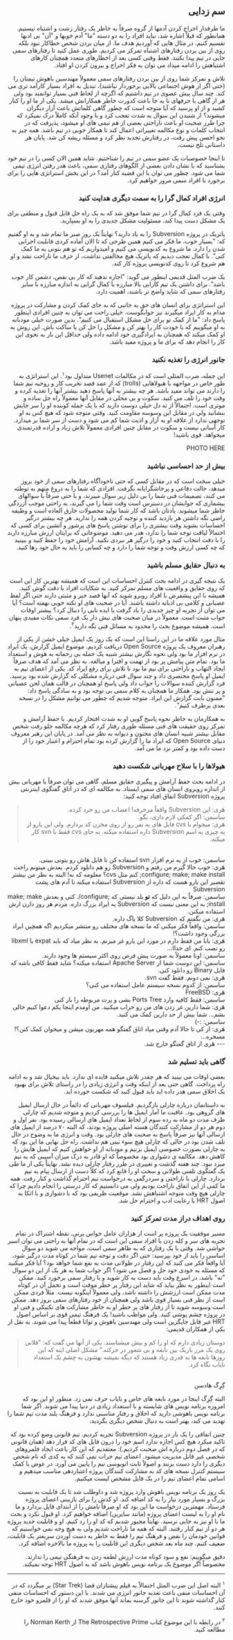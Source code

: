 <div dir="rtl">

## سم زدایی

ما طرفدار اخراج کردن آدمها از گروه صرفاً به خاطر یک رفتار زشت و اشتباه نیستیم. همانطور که قبلاً اشاره شد، نباید افراد را به دو دسته "ما" آدم خوبها و "آن" بی ادبها تقسیم کنیم. در مثال هایی که آوردیم هدف ما، از میان بردن شخص خطاکار نبود بلکه روی از بین بردن رفتارهای اشتباه تمرکز می کردیم. طوری عمل کنید تا رفتارهای سمی جایی در تیم پیدا نکنند. فقط وقتی کسی بعد از اخطارهای متعدد همچنان کارهای اشتباهش را ادامه میداد می توان به فکر اخراج و بیرون کردن او افتاد. 

تلاش و تمرکز شما روی از بین بردن رفتارهای سمی معمولاً مهندسین باهوش تیمتان را (حتی اگر از هوش اجتماعی بالایی برخوردار نباشند)، تبدیل به افراد بسیار کارآمد تری می کند. چند سال پیش عضوی در تیم داشتیم که اگرچه از لحاظ فنی بسیار توانمند بود ولی هر از گاهی با حرفهای نا به جا باعث کدورت خاطر همکارانش میشد. یکی از ما او را کنار کشید و از او پرسید که آیا متوجه است که چطور گاهی کلماتش باعث آزار دیگران میشوند؟ از شنیدن این سوال به شدت تعجب کرد و با وجود آنکه کاملاً درک نمیکرد که چرا طرز صحبت او باعث ناراحتی بعضی از هم تیمی های او میشود، پذیرفت که در انتخاب کلمات و نوع مکالمه تغییراتی اعمال کند تا همکار خوبی در تیم باشد. همه چیز به نحو احسن پیش رفت، در رفتارش تجدید نظر کرد و مسئله ریشه کن شد. پایان هر داستانی تلخ نیست. 

تا اینجا خصوصیات یک عضو سمی در تیم را شناختیم. شاید همین الان کسی را در تیم خود بشناسید که با نشان دادن بعضی از الگوهای رفتاری سمی، باعث هدر رفتن انرژی تیمی شما می شود. چطور می توان با این قضیه کنار آمد؟ در این بخش استراتژی هایی را برای برخورد با افراد سمی مرور خواهیم کرد. 

### انرژی افراد کمال گرا را به سمت دیگری هدایت کنید

وقتی یک فرد کمال گرا در تیم شما موفق شد که به یک راه حل قابل قبول و منطقی برای یک مشکل دست پیدا کند، مسئولیت مشکل جدیدی را به او بسپارید. 

پاتریک در پروژه Subversion را به یاد دارید؟ نهایتاً‌ یک روز صبر ما تمام شد و به او گفتیم که: "بسیار خوب، ما فکر می کنیم همین طرحی که تا الان آماده کردی قابلیت اجرایی شدن را دارد. ما شروع به کدنویسی می کنیم و امیدواریم که تو هم بتونی به ما کمک کنی". با کمال تعجب دیدیم که پاتریک هیچ مخالفتی نداشت، از حرف ما ناراحت نشد و او هم شروع کرد تا روی کدنویسی پروژه کار کند. 

یک ضرب المثل قدیمی اینطور می گوید: "اجازه ندهید که کار بی نقص، دشمن کار خوب باشد". برای داشتن یک تیم کارایی بالا مبارزه با کمال گرایی به اندازه مبارزه با سایر رفتارهای سمی که شاید واضح تر باشند، اهمیت دارد.  

این استراتژی برای انسان های حق به جانبی که به جای کمک کردن و مشارکت در پروژه مدام به کار ایراد میگیرند نیز جوابگوست. خیلی راحت می توان به چنین افرادی اینطور پاسخ داد:‌ "ما از کمک تو برای حل مشکل استقبال می کنیم". بدین صورت خیلی مودبانه به او میگوییم که یا خودت کار را بهتر کن و مشکل را حل کن یا ساکت باش. این روش به او کمک میکند که همچنان به ایرادگیری خود ادامه داده ولی حداقل این بار به نحوی این کار را انجام دهد که برای ما و پروژه مفید باشد. 

### جانور انرژی را تغذیه نکنید

این جمله، ضرب المثلی است که در مکالمات Usenet متداول بود<sup>۱</sup>. این استراتژی به طور خاص در مواجهه با هیولاهایی (trolls) که از عمد قصد تخریب کار و روحیه تیم شما را دارند می تواند مفید باشد. هر چه بیشتر به آنها پاسخ دهید بیشتر آنها را تغذیه کرده و وقت خود را تلف می کنید. سکوت و بی محلی در مقابل آنها معمولاً راه حل ساده و موثری است. احتمالاً از ته دل خیلی دوست دارید که با یک جمله کوبنده او را سر جایش بنشانید ولی در مقابل این وسوسه مقاومت کنید. وقتی متوجه شود که هیچ کس به او توجهی ندارد از علاقه او به آزار و اذیت شما کم می شود و دست از سر شما بر میدارد. کار آسانی نیست و سکوت در مقابل چنین افرادی معمولاً تلاش زیاد و اراده قدرتمندی میخواهد. قوی باشید! 

PHOTO HERE 

### بیش از حد احساسی نباشید 

خیلی سخت است که در مقابل کسی که حتی ناخودآگاه رفتارهای سمی از خود بروز میدهد، حالت دفاعی و پرخاشگرایانه نگرفت. افرادی که شما را به دروغ متهم به توطئه می کنند، تصمیمات فنی شما را بی دلیل زیر سوال میبرند، و یا حتی صرفاً با سوالهای بیشماری که جوابشان در دسترس است وقت شما را می گیرند، به راحتی موجب آزردگی خاطر شما میشوند. یادتان باشد که کار شما تولید محصولات خارق العاده است و وظیفه راضی نگه داشتن هر بازدید کننده و توجیه کردن همه را ندارید. هر چه بیشتر درگیر احساسات بشوید وقت بیشتری را برای نوشتن پاسخ های پرشور و آتشین برای کسی که احتمالاً لیاقت توجه شما را ندارد، هدر می دهید. موضوعاتی که برایتان ارزش مبارزه دارند را با دقت انتخاب کنید و خود را درگیر هر نبردی نکنید. آرامش خود را حفظ کنید و ببینید که چه کسی ارزش وقت و توجه شما را دارد و چه کسانی را باید به حال خود رها کنید. 

### به دنبال حقایق مسلم باشید

یک نتیجه گیری در ادامه بحث کنترل احساسات این است که همیشه بهترین کار این است که روی حقایق و واقعیت های مسلم تمرکز کنید. به شکایات افراد با دقت گوش کنید. همیشه با این پیشفرض با افراد روبرو شوید که آنها قصد خیر و مثبتی دارند حتی اگر لفظ عصبانی و کلامی بی ادبانه داشته باشند. آیا در صحبت های او نکته خوبی نهفته است؟ آیا می توان از تجربه او چیز جدیدی را یاد گرفت یا ایده نابی را دنبال کرد؟ بیشتر اوقات جواب مثبت است. معمولاً در میان صحبت های نیش دار یک فرد سمی نکات مفیدی پنهان است. همیشه موضوع بحث را محدود به مسائل فنی نگه دارید<sup>۲</sup>. 

مثال مورد علاقه ما در این راستا این است که یک روز یک ایمیل خیلی خشن از یکی از رهبران معروف یک پروژه Open Source دریافت کردیم. موضوع ایمیل گزارش، یک ایراد در نرم افزار ما بود ولی نحوه نگارش بیشتر شبیه یک حمله بی رحمانه به هوش و استعداد ما بود. تمام متن پیامش پر بود از تهمت و افترا و مبالغه. به نظر می آمد که هدف صرفاً ایجاد التهاب و ناراحتی برای تیم ما بود تا تلاش برای رفع ایراد کد. یکی از اعضای تیم به ایمیل او پاسخ مختصری داد و چند سوال فنی درباره مشکلی که گزارش شده بود پرسید. فرد گزارش کننده سوالات را جواب داد ولی پاسخ او همچنان در قالب همان لحن عصبانی و پر تنش بود. همکار ما همچنان به کلام سمی بی توجه بود و به سادگی پاسخ داد: "ممنون بابت گزارش این ایراد. متوجه شدیم که چطور می توانیم مشکل را در نسخه بعدی برطرف کنیم". 

به همکارمان به خاطر نحوه پاسخ گویی او به شدت افتخار کردیم. با حفظ آرامش و تمرکز روی حقیقت های فنی مسئله طوری رفتار کرد که هرچه مکالمه جلو رفت شخص مقابل بیشتر شبیه انسان های مجنون و دیوانه به نظر می آمد. در پایان این رهبر معروف دنیای Open Source که ایراد ما را گزارش کرده بود تمام احترام و اعتبار خود را از دست داده بود و کمتر نزد ما می آمد. 

### هیولاها را با سلاح مهربانی شکست دهید

در ادامه بحث حفظ آرامش و پیگیری حقایق مسلم، گاهی می توان صرفاً با مهربانی بیش از اندازه روبروی انسان های سمی ایستاد. به مکالمه ای که در اتاق گفتگوی اینترنتی پروژه Subversion اتفاق افتاد توجه کنید: 

> هَری: این Subversion واقعاً مزخرفه! اعصاب من رو خرد کرده. <br>
ساسمن: اگر کمکی لازم داری، بگو. <br>
هَری: میخوام با cvs فایل های یه نفر رو از روی مخزن کد بردارم. ولی این یارو از یه چیزی به اسم Subversion داره استفاده میکنه. به جای cvs فقط با svn کار میکنه. 
<br>
ساسمن: خوب از یه نرم افزار svn استفاده کن تا فایل هاش رو بتونی ببینی. 
<br>
هَری: خوب حالا گیرم من رفتم و Subversion رو هم دانلود کردم. بعدش میتونم راحت configure; make; make install; کنم مثل cvs؟ معلومه که نه! البته به نظر من بیشتر تقصیر این یارو هست که داره از Subversion استفاده میکنه تا آدم های پشت Subversion
<br>
ساسمن: صرفاً به این دلیل که 
<b>
تو
</b>
بلد نیستی که ;configure/. کنی و بعدش make; make install; به این معنی نیست که Subversion یه ایراد بزرگ داره. مردم هر روز دارن ازش استفاده میکنن. 
<br>
هَری: من نگفتم که Subversion کلا باگ داره.
<br>
ساسمن: واقعاً فکر میکنی که ما نسخه های مختلف رو منتشر میکردیم اگه همچین ایراد بزرگی وجود داشت؟! 
<br>
هَری: بابا من فقط دارم در مورد این یارو غر میزنم. به نظر میاد که باید expat یا libxml رو نصب کنم. ای خداا...
<br>
ساسمن: اونا معمولاً به صورت پیش فرض روی اکثر سیستم ها وجود دارند. 
<br>
ساسمن: این دوست شما از Apache Server استفاده میکنه؟ شاید فقط کافی باشه که فایل Binary رو دانلود کنی. 
<br>
هَری: نمی دونم. فقط گفت svn. 
<br>
ساسمن: از کدوم نسخه سیستم عامل استفاده می کنی؟ 
<br>
هَری: FreeBSD
<br>
ساسمن: فقط کافیه وارد Ports Tree بشی و پرت مربوطه را باز کنی
<br>
هَری: شما دارین غر زدن های من رو خراب میکنید. من اومدم اینجا یکم دعوا کنیم خالی بشم… شما بیش از حد دارین کمک می کنید.
<br>
ساسمن: :-)
<br>
هَری: از کی تا حالا آدم وقتی میاد اتاق گفتگو همه مهربون میشن و میخوان کمک کنن؟! مسخره…
<br>
--- هَری از اتاق گفتگو خارج شد. 


### گاهی باید تسلیم شد

بعضی اوقات می بینید که هر چقدر تلاش میکنید فایده ای ندارد. باید بیخیال شد و به ادامه راه پرداخت. گاهی حتی بعد از اینکه وقت و انرژی زیادی را در راستای تلاش برای بهبود یک اخلاق سمی هدر داده اید باید قبول کنید که شکست خورده اید. 

به داستانمان درباره چارلی بازگردیم. فیلسوف مهربانی که دائماً در حال ارسال ایمیل های گروهی بود. عاقبت ما آمار ایمیل ها را بررسی کردیم و متوجه شدیم که چارلی ظرف مدت دو ماه به رده سوم از لحاظ تعداد ایمیل های ارسالی رسیده بود. نفر اول و دوم هر دو از مشارکت کنندگان هسته اصلی پروژه بودند، که البته ۷۰ درصد از ایمیل های ارسالی آنها نیز صرفاً پاسخ به صحبت های چارلی بود. وقت و انرژی ما به وضوح در حال تلف شدن بود در حالی که چارلی هیچ سوء نیتی هم نداشت. راه حل نهایی ما این بود که به چارلی بصورت خصوصی ایمیل بزنیم و مودبانه از او خواهش کنیم که ایمیل هایش را کاهش دهد. مکالمه ی دشواری بود مخصوصاً که او قادر به درک میزان آسیبی که به تیم میزد نبود. چند هفته گذشت و تغییری در طرز رفتار چارلی دیده نشد. نهایتاً یکی از ما طی یک گفتگوی تلفنی طولانی و سخت او را قانع کرد که کلاً دست از ارسال پیام به تیم بردارد. چارلی با ناراحتی و سردرگمی به درخواست تیم احترام گذاشت و کنار رفت. همه ما کمی از این اتفاق ناراحت بودیم ولی می دانستیم که کار درستی را انجام دادیم چرا که چارلی هیچ وقت متوجه اشتباهش نشد. موقعیت ظریفی بود که با دشواری و با اتکا به اصول HRT با رعایت ادب و احترام حل شد. 

### روی اهداف دراز مدت تمرکز کنید 

مسیر موفقیت یک پروژه پر است از هزاران عامل حواس پرتی. نقطه اشتراک در تمام تجربه های سر و کله زدن با افراد سمی این است که در تمام آنها به راحتی می توان اسیر حواشی شد. وقتی با یک رفتاری که به ظاهر سمی است، مواجه می شوید دو سوال اساسی را باید از خود بپرسید: 
حتی اگر دقت و توجه تیم شما در کوتاه مدت درگیر شود، آیا واقعاً فکر می کنید که این رفتار در طولانی مدت به نفع شما خواهد بود؟
آیا فکر میکنید که مسئله به خودی خود حل و فصل می شود؟ 
اگر جواب شما به هر یک از این دو سوال "نه" باشد، در اسرع وقت باید دست به کار شوید و با رفتار سمی برخورد کنید. ممکن است اینطور به نظر بیاید که شاید این رفتار پر خطر موقت است و تحمل آن در کوتاه مدت ممکن است ارزشش را داشته باشد، ولی معمولاً اینگونه نیست. مثلاً فردی ممکن است از  نظر فنی بسیار قوی باشد ولی همچنان از خود رفتارهای سمی بروز دهد. ممکن است وسوسه شوید تا از رفتار های پر خطر او به خاطر مشارکت های تکنیکی و فنی او در پروژه چشم پوشی کنید. ولی مواظب باشید! یک فرهنگ تیمی قوی بر اساس اصول HRT غیر قابل جایگزین است ولی مهندسین باهوش و توانا قطعاً پیدا می شوند. به نقل از یکی از همکاران قدیمی: 

> دوستان زیادی دارم که او را کم و بیش میشناسند. یکی از آنها می گفت که: "فلانی روی یک مرز باریک بین نابغه و بی شعور در حرکته." مشکل اصلی اینه که این روزها نابغه ها به قدری زیاد هستند که دیگه نمیشه بهشون به چشم یک استعداد نایاب نگاه کرد. 
<br>
گِرِگ هادسن

البته گِرِگ اینجا در مورد نابغه های خاص و نایاب حرف نمی زد. منظور او این بود که امروزه برنامه نویس های شایسته و با استعداد زیادی در دنیا پیدا می شوند. اگر شما برنامه نویس باهوشی دارید که اخلاق و رفتار مناسبی ندارد و فرهنگ بلند مدت تیم شما را تهدید می کند، بهتر است به دنبال شخص دیگری بگردید. 

چنین اتفاقی را یک بار در پروژه Subversion تجربه کردیم. تیم قانونی وضع کرده بود که تاکید میکرد هیچ کس اجازه ندارد اسم خود را درون فایل های کد قرار دهد (همان قانونی که در فصل دوم درباره اش صحبت کردیم.): معتقدیم که این کار باعث ایجاد قلمروهای شخصی غیر قابل مدیریت میشود. اعضای تیم جرات نمی کنند که به کدی که نام شخص دیگری را دارد دست بزنند و اصولاً ثابت اتوبوسی تیم را پایین می آورد. در عوض با کمک سیستم کنترل نسخه های کد به مشارکت کنندگان پروژه اعتباردهی مناسب میدهیم و اسامی تمام اعضای تیم را در یک فایل مشخص لیست میکنیم. 

یک روز یک برنامه نویس باهوش وارد پروژه شد و داوطلب شد تا یک قابلیت به نسبت بزرگ و بسیار مورد نیاز را به کد اضافه کند. او کدش را برای بازبینی اعضای پروژه فرستاد. مهمترین درخواست ما این بود که او صرفاً نامش را از ابتدای فایل بردارد و ما نام او را به لیست اعضای پروژه (مانند سایرین) اضافه خواهیم کرد. او قبول نکرد و بحث ما با او نیز به جایی نرسید. نهایتاً مجبور شدیم که کد او را رد کنیم. او و قابلیت جدید پروژه هر دو از تیم کنار رفتند. البته که همه ما ناراحت شدیم ولی به هیچ وجه نمی خواستیم که قوانین خودمان را نقض و فرهنگ تیم را فقط به خاطر به دست آوردن سریعتر یک قابلیت، ضعیف کنیم. چند ماه بعد شخص دیگری این قابلیت را به پروژه ما بالاخره اضافه کرد. 

دقیق میگوییم: نفع و سود کوتاه مدت ارزش لطمه زدن به فرهنگی تیمی را ندارند. مخصوصاً اگر موضوع یک برنامه نویس باهوش باشد که به اصول HRT توجه نمیکند. 

----

<sup>۱</sup>
البته اصل این ضرب المثل احتمالاً به فیلم پیشتازان فضا (Star Trek) بر میگردد که در آن احساسات منفی باعث تغذیه جانور انرژی می شدند. با این دستور که احساسات منفی کنار گذاشته شوند تا این جانور گرسنه بماند آنها موفق شدند که او را از قلمرو خود خارج کنند. 

<sup>۲</sup>
در رابطه با این موضوع کتاب The Retrospective Prime از Norman Kerth را مطالعه کنید. 

</div>
